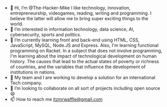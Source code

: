 - 👋 Hi, I’m @The-Hacker-Mike I like technology, innovation, entrepreneurship, videogames, reading, writing and programming. I believe the latter will allow me to bring super exciting things to the world.
- 👀 I’m interested in information technology, data science, AI, cybersecurity, sports and politics.
- 🌱 I’m currently learning front and back-end using HTML, CSS, JavaScript, MySQL, Node.JS and Express. Also, I'm learning functional programming on Racket. In a subject that does not involve programming, I'm learning about the impact of technological development on human history. The causes that lead to the actual states of poverty or richness of countries, and the variables that influence the development of institutions in nations. 
- 👾 My team and I are working to develop a solution for an international Tech company.
- 💞️ I’m looking to collaborate on all sort of projects including open source 😆
- 📫 How to reach me itzmrwaffle@gmail.com

<!---
The-Hacker-Mike/The-Hacker-Mike is a ✨ special ✨ repository because its `README.md` (this file) appears on your GitHub profile.
You can click the Preview link to take a look at your changes.
--->
